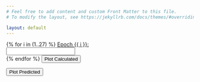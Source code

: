 ```yaml
---
# Feel free to add content and custom Front Matter to this file.
# To modify the layout, see https://jekyllrb.com/docs/themes/#overriding-theme-defaults

layout: default
---
```

<head>
	<!-- Load plotly.js into the DOM -->
    <script src='https://cdn.plot.ly/plotly-2.27.0.min.js'></script>
</head>

<body>
    <div style="display: flex;">
    <div style="flex: 1;">
        <form id="data-form">
            {% for i in (1..27) %}
                <label for="data{{ i }}"><a href="/epochs/?epoch={{ i }}" target="_blank">Epoch {{ i }}:</a></label>
                <input type="text" id="data{{ i }}" name="data{{ i }}" ><br>
            {% endfor %}
            <button type="submit">Plot Calculated</button>
        </form>
        <form id="plot_expected">
            <button type="submit">Plot Predicted</button>
        </form>
    </div>
    <div style="flex: 1;">
        <div id='plot'><!-- Plotly chart will be drawn inside this DIV --></div>
    </div>
    </div>
    <script src='{{ site.baseurl }}/assets/ploty_script.js'></script>
</body>
